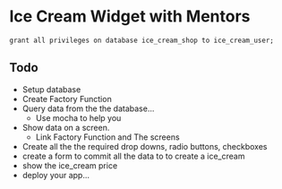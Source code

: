 # Ice Cream Widget with Mentors



```
grant all privileges on database ice_cream_shop to ice_cream_user;
```

## Todo

* Setup database
* Create Factory Function
* Query data from the the database...
	* Use mocha to help you
* Show data on a screen.
	* Link Factory Function and The screens
* Create all the the required drop downs, radio buttons, checkboxes
* create a form to commit all the data to to create a ice_cream
* show the ice_cream price
* deploy your app...


